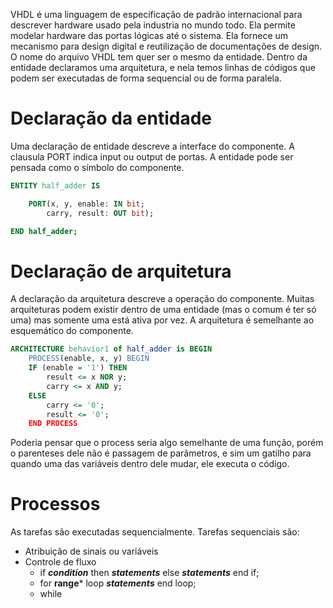 VHDL é uma linguagem de especificação de padrão internacional para descrever hardware usado pela industria no mundo todo. Ela permite modelar hardware das portas lógicas até o sistema. Ela fornece um mecanismo para design digital e reutilização de documentações de design.
O nome do arquivo VHDL tem quer ser o mesmo da entidade. Dentro da entidade declaramos uma arquitetura, e nela temos linhas de códigos que podem ser executadas de forma sequencial ou de forma paralela.
# Declaração da entidade
Uma declaração de entidade descreve a interface do componente. A clausula PORT indica input ou output de portas. A entidade pode ser pensada como o símbolo do componente.
~~~VHDL
ENTITY half_adder IS

	PORT(x, y, enable: IN bit;
		carry, result: OUT bit);

END half_adder;
~~~
# Declaração de arquitetura
A declaração da arquitetura descreve a operação do componente. Muitas arquiteturas podem existir dentro de uma entidade (mas o comum é ter só uma) mas somente uma está ativa por vez. A arquitetura é semelhante ao esquemático do componente.
~~~VHDL
ARCHITECTURE behavior1 of half_adder is BEGIN
	PROCESS(enable, x, y) BEGIN
	IF (enable = '1') THEN
		result <= x NOR y;
		carry <= x AND y;
	ELSE
		carry <= '0';
		result <= '0';
	END PROCESS
~~~
Poderia pensar que o process seria algo semelhante de uma função, porém o parenteses dele não é passagem de parâmetros, e sim um gatilho para quando uma das variáveis dentro dele mudar, ele executa o código.
# Processos
As tarefas são executadas sequencialmente. Tarefas sequenciais são:
- Atribuição de sinais ou variáveis
- Controle de fluxo
	- if ***condition*** then ***statements*** else ***statements*** end if;
	- for **range*** loop ***statements*** end loop;
	- while 